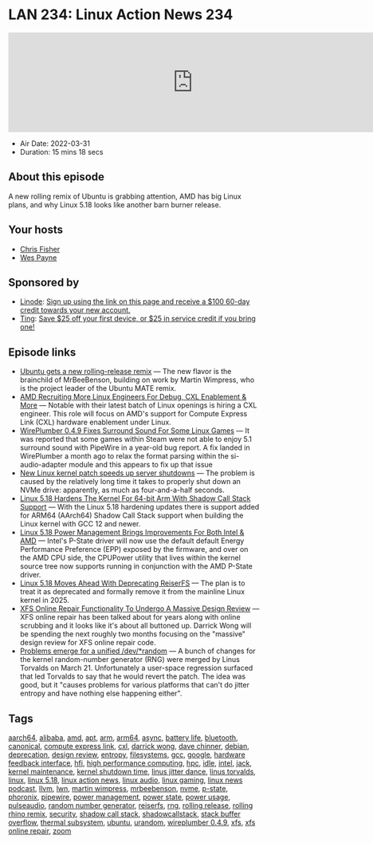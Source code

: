 # LAN 234: Linux Action News 234

<iframe src="https://player.fireside.fm/v2/DAcK9LdX+43Aa3oJK?theme=dark" width="740" height="200" frameborder="0" scrolling="no"></iframe>

* Air Date: 2022-03-31
* Duration: 15 mins 18 secs

## About this episode

A new rolling remix of Ubuntu is grabbing attention, AMD has big Linux plans, and why Linux 5.18 looks like another barn burner release.

## Your hosts
* [Chris Fisher](https://linuxactionnews.com/hosts/chris)
* [Wes Payne](https://linuxactionnews.com/hosts/wes)

## Sponsored by

  * [Linode](http://linode.com/lan): [Sign up using the link on this page and receive a $100 60-day credit towards your new account. ](http://linode.com/lan)
  * [Ting](https://linux.ting.com): [Save $25 off your first device, or $25 in service credit if you bring one!](https://linux.ting.com)



## Episode links

  * [Ubuntu gets a new rolling-release remix](https://www.theregister.com/2022/03/29/rolling_release_ubuntu_remix/ "Ubuntu gets a new rolling-release remix") — The new flavor is the brainchild of MrBeeBenson, building on work by Martin Wimpress, who is the project leader of the Ubuntu MATE remix.
  * [AMD Recruiting More Linux Engineers For Debug, CXL Enablement & More](https://www.phoronix.com/scan.php?page=news_item&px=AMD-More-Linux-CXL-Debug "AMD Recruiting More Linux Engineers For Debug, CXL Enablement & More") — Notable with their latest batch of Linux openings is hiring a CXL engineer. This role will focus on AMD's support for Compute Express Link (CXL) hardware enablement under Linux. 
  * [WirePlumber 0.4.9 Fixes Surround Sound For Some Linux Games](https://www.phoronix.com/scan.php?page=news_item&px=WirePlumber-0.4.9 "WirePlumber 0.4.9 Fixes Surround Sound For Some Linux Games") — It was reported that some games within Steam were not able to enjoy 5.1 surround sound with PipeWire in a year-old bug report. A fix landed in WirePlumber a month ago to relax the format parsing within the si-audio-adapter module and this appears to fix up that issue
  * [New Linux kernel patch speeds up server shutdowns](https://www.theregister.com/2022/03/29/google_kernel_patch/ "New Linux kernel patch speeds up server shutdowns") — The problem is caused by the relatively long time it takes to properly shut down an NVMe drive: apparently, as much as four-and-a-half seconds.
  * [Linux 5.18 Hardens The Kernel For 64-bit Arm With Shadow Call Stack Support](https://www.phoronix.com/scan.php?page=news_item&px=Linux-5.18-AArch64-SCS "Linux 5.18 Hardens The Kernel For 64-bit Arm With Shadow Call Stack Support") — With the Linux 5.18 hardening updates there is support added for ARM64 (AArch64) Shadow Call Stack support when building the Linux kernel with GCC 12 and newer. 
  * [Linux 5.18 Power Management Brings Improvements For Both Intel & AMD](https://www.phoronix.com/scan.php?page=news_item&px=Linux-5.18-Power-Management "Linux 5.18 Power Management Brings Improvements For Both Intel & AMD") — Intel's P-State driver will now use the default default Energy Performance Preference (EPP) exposed by the firmware, and over on the AMD CPU side, the CPUPower utility that lives within the kernel source tree now supports running in conjunction with the AMD P-State driver.
  * [Linux 5.18 Moves Ahead With Deprecating ReiserFS](https://www.phoronix.com/scan.php?page=news_item&px=Linux-5.18-Deprecates-ReiserFS "Linux 5.18 Moves Ahead With Deprecating ReiserFS") — The plan is to treat it as deprecated and formally remove it from the mainline Linux kernel in 2025.
  * [XFS Online Repair Functionality To Undergo A Massive Design Review](https://www.phoronix.com/scan.php?page=news_item&px=Linux-5.18-XFS-Changes "XFS Online Repair Functionality To Undergo A Massive Design Review") — XFS online repair has been talked about for years along with online scrubbing and it looks like it's about all buttoned up. Darrick Wong will be spending the next roughly two months focusing on the "massive" design review for XFS online repair code. 
  * [Problems emerge for a unified /dev/*random](https://lwn.net/Articles/889452/ "Problems emerge for a unified /dev/*random") — A bunch of changes for the kernel random-number generator (RNG) were merged by Linus Torvalds on March 21. Unfortunately a user-space regression surfaced that led Torvalds to say that he would revert the patch. The idea was good, but it "causes problems for various platforms that can't do jitter entropy and have nothing else happening either".



## Tags

[aarch64](https://linuxactionnews.com/tags/aarch64), [alibaba](https://linuxactionnews.com/tags/alibaba), [amd](https://linuxactionnews.com/tags/amd), [apt](https://linuxactionnews.com/tags/apt), [arm](https://linuxactionnews.com/tags/arm), [arm64](https://linuxactionnews.com/tags/arm64), [async](https://linuxactionnews.com/tags/async), [battery life](https://linuxactionnews.com/tags/battery%20life), [bluetooth](https://linuxactionnews.com/tags/bluetooth), [canonical](https://linuxactionnews.com/tags/canonical), [compute express link](https://linuxactionnews.com/tags/compute%20express%20link), [cxl](https://linuxactionnews.com/tags/cxl), [darrick wong](https://linuxactionnews.com/tags/darrick%20wong), [dave chinner](https://linuxactionnews.com/tags/dave%20chinner), [debian](https://linuxactionnews.com/tags/debian), [deprecation](https://linuxactionnews.com/tags/deprecation), [design review](https://linuxactionnews.com/tags/design%20review), [entropy](https://linuxactionnews.com/tags/entropy), [filesystems](https://linuxactionnews.com/tags/filesystems), [gcc](https://linuxactionnews.com/tags/gcc), [google](https://linuxactionnews.com/tags/google), [hardware feedback interface](https://linuxactionnews.com/tags/hardware%20feedback%20interface), [hfi](https://linuxactionnews.com/tags/hfi), [high performance computing](https://linuxactionnews.com/tags/high%20performance%20computing), [hpc](https://linuxactionnews.com/tags/hpc), [idle](https://linuxactionnews.com/tags/idle), [intel](https://linuxactionnews.com/tags/intel), [jack](https://linuxactionnews.com/tags/jack), [kernel maintenance](https://linuxactionnews.com/tags/kernel%20maintenance), [kernel shutdown time](https://linuxactionnews.com/tags/kernel%20shutdown%20time), [linus jitter dance](https://linuxactionnews.com/tags/linus%20jitter%20dance), [linus torvalds](https://linuxactionnews.com/tags/linus%20torvalds), [linux](https://linuxactionnews.com/tags/linux), [linux 5.18](https://linuxactionnews.com/tags/linux%205.18), [linux action news](https://linuxactionnews.com/tags/linux%20action%20news), [linux audio](https://linuxactionnews.com/tags/linux%20audio), [linux gaming](https://linuxactionnews.com/tags/linux%20gaming), [linux news podcast](https://linuxactionnews.com/tags/linux%20news%20podcast), [llvm](https://linuxactionnews.com/tags/llvm), [lwn](https://linuxactionnews.com/tags/lwn), [martin wimpress](https://linuxactionnews.com/tags/martin%20wimpress), [mrbeebenson](https://linuxactionnews.com/tags/mrbeebenson), [nvme](https://linuxactionnews.com/tags/nvme), [p-state](https://linuxactionnews.com/tags/p-state), [phoronix](https://linuxactionnews.com/tags/phoronix), [pipewire](https://linuxactionnews.com/tags/pipewire), [power management](https://linuxactionnews.com/tags/power%20management), [power state](https://linuxactionnews.com/tags/power%20state), [power usage](https://linuxactionnews.com/tags/power%20usage), [pulseaudio](https://linuxactionnews.com/tags/pulseaudio), [random number generator](https://linuxactionnews.com/tags/random%20number%20generator), [reiserfs](https://linuxactionnews.com/tags/reiserfs), [rng](https://linuxactionnews.com/tags/rng), [rolling release](https://linuxactionnews.com/tags/rolling%20release), [rolling rhino remix](https://linuxactionnews.com/tags/rolling%20rhino%20remix), [security](https://linuxactionnews.com/tags/security), [shadow call stack](https://linuxactionnews.com/tags/shadow%20call%20stack), [shadowcallstack](https://linuxactionnews.com/tags/shadowcallstack), [stack buffer overflow](https://linuxactionnews.com/tags/stack%20buffer%20overflow), [thermal subsystem](https://linuxactionnews.com/tags/thermal%20subsystem), [ubuntu](https://linuxactionnews.com/tags/ubuntu), [urandom](https://linuxactionnews.com/tags/urandom), [wireplumber 0.4.9](https://linuxactionnews.com/tags/wireplumber%200.4.9), [xfs](https://linuxactionnews.com/tags/xfs), [xfs online repair](https://linuxactionnews.com/tags/xfs%20online%20repair), [zoom](https://linuxactionnews.com/tags/zoom)